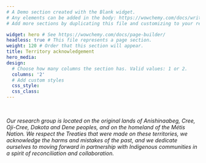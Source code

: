 ```yaml
---
# A Demo section created with the Blank widget.
# Any elements can be added in the body: https://wowchemy.com/docs/writing-markdown-latex/
# Add more sections by duplicating this file and customizing to your requirements.

widget: hero # See https://wowchemy.com/docs/page-builder/
headless: true # This file represents a page section.
weight: 120 # Order that this section will appear.
title: Territory acknowledgement
hero_media: 
design:
  # Choose how many columns the section has. Valid values: 1 or 2.
  columns: '2'
  # Add custom styles
  css_style: 
  css_class: 
---
```


<br>

*Our research group is located on the original lands of Anishinaabeg, Cree, Oji-Cree, Dakota and Dene peoples, and on the homeland of the Métis Nation. We respect the Treaties that were made on these territories, we acknowledge the harms and mistakes of the past, and we dedicate ourselves to moving forward in partnership with Indigenous communities in a spirit of reconciliation and collaboration.*
